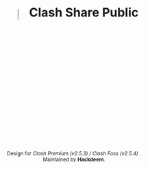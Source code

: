 <h1 align="center">
<sub>
<img  src="https://i.loli.net/2020/11/27/SNhJxraRF3oeq2W.png"
      height=8%
      width=8%>
</sub>
Clash Share Public
</h1>
<p align="center">
<sup>
     Design for<i> Clash Premium (v2.5.3) / Clash Foss (v2.5.4) </i>.
     <br> Maintained by <b>Hackdeem</b>.
</sup>
<br>
</p>
